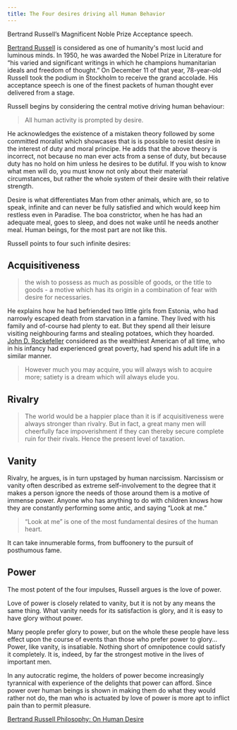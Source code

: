 ```yaml
---
title: The Four desires driving all Human Behavior
---
```


Bertrand Russell’s Magnificent Noble Prize Acceptance speech.

[Bertrand Russell](https://en.wikipedia.org/wiki/Bertrand_Russell) is considered as one of humanity's most lucid and luminous minds. In 1950, he was awarded the Nobel Prize in Literature for “his varied and significant writings in which he champions humanitarian ideals and freedom of thought.” On December 11 of that year, 78-year-old Russell took the podium in Stockholm to receive the grand accolade. His acceptance speech is one of the finest packets of human thought ever delivered from a stage.

Russell begins by considering the central motive driving human behaviour:

> All human activity is prompted by desire.

He acknowledges the existence of a mistaken theory followed by some committed moralist which showcases that is is possible to resist desire in the interest of duty and moral principe. He adds that the above theory is incorrect, not because no man ever acts from a sense of duty, but because duty has no hold on him unless he desires to be dutiful. If you wish to know what men will do, you must know not only about their material circumstances, but rather the whole system of their desire with their relative strength.

Desire is what differentiates Man from other animals, which are, so to speak, infinite and can never be fully satisfied and which would keep him restless even in Paradise. The boa constrictor, when he has had an adequate meal, goes to sleep, and does not wake until he needs another meal. Human beings, for the most part are not like this.

Russell points to four such infinite desires:

## Acquisitiveness

> the wish to possess as much as possible of goods, or the title to goods -  a motive which has its origin in a combination of fear with desire for necessaries.

He explains how he had befriended two little girls from Estonia, who had narrowly escaped death from starvation in a famine. They lived with his family and of-course had plenty to eat. But they spend all their leisure visiting neighbouring farms and stealing potatoes, which they hoarded. [John D. Rockefeller](https://en.wikipedia.org/wiki/John_D._Rockefeller)  considered as the wealthiest American of all time, who in his infancy had experienced great poverty, had spend his adult life in a similar manner.

> However much you may acquire, you will always wish to acquire more; satiety is a dream which will always elude you.

## Rivalry

> The world would be a happier place than it is if acquisitiveness were always stronger than rivalry. But in fact, a great many men will cheerfully face impoverishment if they can thereby secure complete ruin for their rivals. Hence the present level of taxation.

## Vanity

Rivalry, he argues, is in turn upstaged by human narcissism. Narcissism or vanity often described as extreme self-involvement to the degree that it makes a person ignore the needs of those around them is a motive of immense power. Anyone who has anything to do with children knows how they are constantly performing some antic, and saying “Look at me.”

> “Look at me” is one of the most fundamental desires of the human heart.

It can take innumerable forms, from buffoonery to the pursuit of posthumous fame.

## Power

The most potent of the four impulses, Russell argues is the love of power.

Love of power is closely related to vanity, but it is not by any means the same thing. What vanity needs for its satisfaction is glory, and it is easy to have glory without power.

Many people prefer glory to power, but on the whole these people have less effect upon the course of events than those who prefer power to glory… Power, like vanity, is insatiable. Nothing short of omnipotence could satisfy it completely. It is, indeed, by far the strongest motive in the lives of important men.

In any autocratic regime, the holders of power become increasingly tyrannical with experience of the delights that power can afford. Since power over human beings is shown in making them do what they would rather not do, the man who is actuated by love of power is more apt to inflict pain than to permit pleasure.

[Bertrand Russell Philosophy: On Human Desire](https://www.youtube.com/watch?v=7Ahgm7DvFc4)


